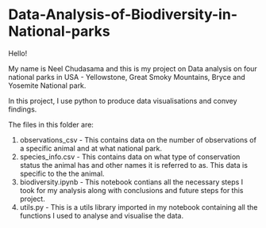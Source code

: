 # Data-Analysis-of-Biodiversity-in-National-parks

Hello!

My name is Neel Chudasama and this is my project on Data analysis on four national parks in USA - Yellowstone, Great Smoky Mountains, Bryce and Yosemite National park.

In this project, I use python to produce data visualisations and convey findings.

The files in this folder are:

1. observations_csv - This contains data on the number of observations of a specific animal and at what national park.
2. species_info.csv - This contains data on what type of conservation status the animal has and other names it is referred to as. This data is specific to the the animal. 
3. biodiversity.ipynb - This notebook contians all the necessary steps I took for my analysis along with conclusions and future steps for this project.
4. utils.py - This is a utils library imported in my notebook containing all the functions I used to analyse and visualise the data.
